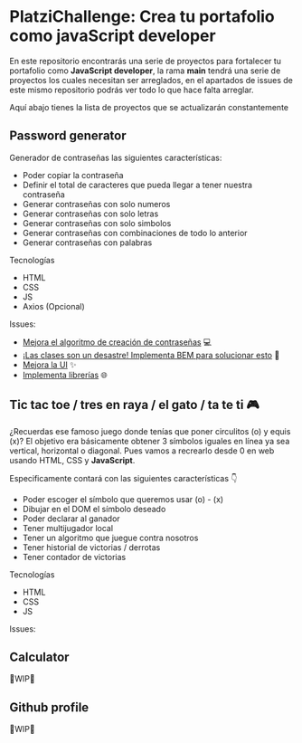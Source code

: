 # PlatziChallenge: Crea tu portafolio como javaScript developer

En este repositorio encontrarás una serie de proyectos para fortalecer tu portafolio como **JavaScript developer**, la rama **main** tendrá una serie de proyectos los cuales necesitan ser arreglados, en el apartados de issues de este mismo repositorio podrás ver todo lo que hace falta arreglar.

Aquí abajo tienes la lista de proyectos que se actualizarán constantemente

## Password generator

Generador de contraseñas las siguientes características:

- Poder copiar la contraseña
- Definir el total de caracteres que pueda llegar a tener nuestra contraseña
- Generar contraseñas con solo numeros
- Generar contraseñas con solo letras
- Generar contraseñas con solo simbolos
- Generar contraseñas con combinaciones de todo lo anterior
- Generar contraseñas con palabras

Tecnologías

- HTML
- CSS
- JS
- Axios (Opcional)

Issues:

- [Mejora el algoritmo de creación de contraseñas](https://github.com/LeoCode0/PlatziChallenge--js-dev/issues/3) 💻
- [¡Las clases son un desastre! Implementa BEM para solucionar esto](https://github.com/LeoCode0/PlatziChallenge--js-dev/issues/4) 🎨
- [Mejora la UI](https://github.com/LeoCode0/PlatziChallenge--js-dev/issues/5) ✨
- [Implementa librerías](https://github.com/LeoCode0/PlatziChallenge--js-dev/issues/6) 🌐

## Tic tac toe / tres en raya / el gato / ta te ti 🎮

¿Recuerdas ese famoso juego donde tenías que poner circulitos (o) y equis (x)? El objetivo era básicamente obtener 3 símbolos iguales en línea ya sea vertical, horizontal o diagonal. Pues vamos a recrearlo desde 0 en web usando HTML, CSS y **JavaScript**.

Especificamente contará con las siguientes características 👇

- Poder escoger el símbolo que queremos usar (o) - (x)
- Dibujar en el DOM el símbolo deseado
- Poder declarar al ganador
- Tener multijugador local
- Tener un algoritmo que juegue contra nosotros
- Tener historial de victorias / derrotas
- Tener contador de victorias

Tecnologías

- HTML
- CSS
- JS

Issues:

## Calculator

🚧WIP🚧

## Github profile

🚧WIP🚧
